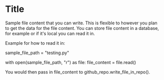 
# Title

Sample file content that you can write.
This is flexible to however you plan to get the data for the file content.
You can store file content in a database,
for example or if it's local you can read it in.

Example for how to read it in:

sample_file_path = "testing.py"

with open(sample_file_path, "r") as file:
    file_content = file.read()

You would then pass in file_content to github_repo.write_file_in_repo().
